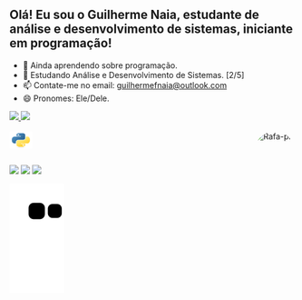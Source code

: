 ## Olá! Eu sou o Guilherme Naia, estudante de análise e desenvolvimento de sistemas, iniciante em programação!

- 🔭 Ainda aprendendo sobre programação.
- 🌱 Estudando Análise e Desenvolvimento de Sistemas. [2/5]
- 📫 Contate-me no email: guilhermefnaia@outlook.com
- 😄 Pronomes: Ele/Dele.


<div>
  <a href="https://github.com/guifnaia">
  <img height="180em" src="https://github-readme-stats.vercel.app/api?username=guifnaia&show_icons=true&theme=dark&include_all_commits=true&count_private=true"/>
  <img height="180em" src="https://github-readme-stats.vercel.app/api/top-langs/?username=guifnaia&layout=compact&langs_count=7&theme=dark"/>
</div>

<div style="display: inline_block"><br>
  <img align="center" alt="Rafa-Python" height="30" width="40" src="https://raw.githubusercontent.com/devicons/devicon/master/icons/python/python-original.svg">
  <img align="right" alt="Rafa-pic" height="150" style="border-radius:50px;" src="https://media-exp1.licdn.com/dms/image/D5603AQEMI7VSBcVl_g/profile-displayphoto-shrink_800_800/0/1666366193717?e=1672272000&v=beta&t=zhNELPYwWCsBzZNIWdqC98q0Lg82HlSrya82zcCbmsg">
</div>
  
 ##
 
<div> 
  <a href="https://instagram.com/guilhermenaia" target="_blank"><img src="https://img.shields.io/badge/-Instagram-%23E4405F?style=for-the-badge&logo=instagram&logoColor=white" target="_blank"></a>
  <a href = "mailto:guilhermefnaia@outlook.com"><img src="https://img.shields.io/badge/-Gmail-%23333?style=for-the-badge&logo=gmail&logoColor=white" target="_blank"></a>
  <a href="https://www.linkedin.com/in/guilhermenaia" target="_blank"><img src="https://img.shields.io/badge/-LinkedIn-%230077B5?style=for-the-badge&logo=linkedin&logoColor=white" target="_blank"></a> 
 
  ![Snake animation](https://github.com/rafaballerini/rafaballerini/blob/output/github-contribution-grid-snake.svg)
 
</div>
